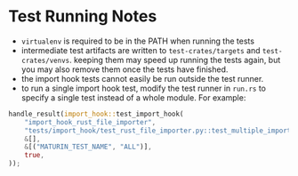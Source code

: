 # Test Running Notes
- `virtualenv` is required to be in the PATH when running the tests
- intermediate test artifacts are written to `test-crates/targets` and `test-crates/venvs`.
  keeping them may speed up running the tests again, but you may also remove them once the tests have finished.
- the import hook tests cannot easily be run outside the test runner.
- to run a single import hook test, modify the test runner in `run.rs` to specify a single test instead of a whole module. For example:

```rust
handle_result(import_hook::test_import_hook(
    "import_hook_rust_file_importer",
    "tests/import_hook/test_rust_file_importer.py::test_multiple_imports",  // <--
    &[],
    &[("MATURIN_TEST_NAME", "ALL")],
    true,
));
```
